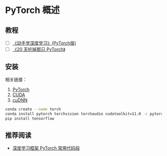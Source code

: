 # PyTorch 概述

## 教程
+ [ ] [《动手学深度学习》(PyTorch版)](https://tangshusen.me/Dive-into-DL-PyTorch)
+ [ ] [《20 天吃掉那只 PyTorch》](https://github.com/lyhue1991/eat_pytorch_in_20_days)

## 安装
相关链接：
1. [PyTorch](https://pytorch.org/get-started/locally/)
2. [CUDA](https://developer.nvidia.com/cuda-toolkit-archive)
3. [cuDNN](https://developer.nvidia.com/cudnn)

```sh
conda create --name torch
conda install pytorch torchvision torchaudio cudatoolkit=11.0 -c pytorch
pip install tensorflow
```

## 推荐阅读
+ [深度学习框架 PyTorch 常用代码段](https://zhuanlan.zhihu.com/p/104019160)
